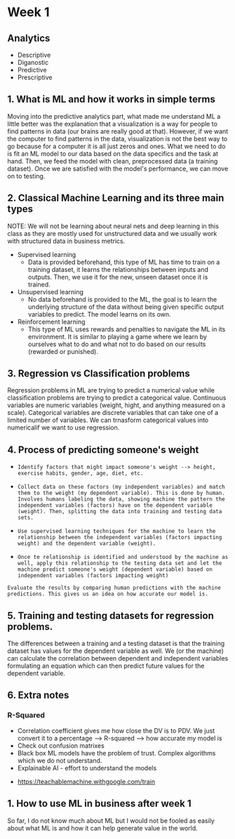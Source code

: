 # Week 1

## Analytics
- Descriptive
- Diganostic
- Predictive
- Prescriptive

## 1. What is ML and how it works in simple terms  

Moving into the predictive analytics part, what made me understand ML a little better was the explanation that a visualization is a way for people to find patterns in data (our brains are really good at that). However, if we want the computer to find patterns in the data, visualization is not the best way to go because for a computer it is all just zeros and ones. What we need to do is fit an ML model to our data based on the data specifics and the task at hand. Then, we feed the model with clean, preprocessed data (a training dataset). Once we are satisfied with the model's performance, we can move on to testing.   

## 2. Classical Machine Learning and its three main types

NOTE: We will not be learning about neural nets and deep learning in this class as they are mostly used for unstructured data and we usually work with structured data in business metrics. 

- Supervised learning
    - Data is provided beforehand, this type of ML has time to train on a training dataset, it learns the relationships between inputs and outputs. Then, we use it for the new, unseen dataset once it is trained.
- Unsupervised learning
    - No data beforehand is provided to the ML, the goal is to learn the underlying structure of the data without being given specific output variables to predict. The model learns on its own.  
- Reinforcement learning
    - This type of ML uses rewards and penalties to navigate the ML in its environment. It is similar to playing a game where we learn by ourselves what to do and what not to do based on our results (rewarded or punished). 

## 3. Regression vs Classification problems 

Regression problems in ML are trying to predict a numerical value while classification problems are trying to predict a categorical value. Continuous variables are numeric variables (weight, hight, and anything measured on a scale). Categorical variables are discrete variables that can take one of a limited number of variables. We can trnasform categorical values into numericalif we want to use regression.

## 4. Process of predicting someone's weight

 
- `
    Identify factors that might impact someone's weight --> height, exercise habits, gender, age, diet, etc.
`

- `
      Collect data on these factors (my independent variables) and match them to the weight (my dependent variable). This is done by human. 
            Involves humans labeling the data, showing machine the pattern the independent variables (factors) have on the dependent variable (weight). Then, splitting the data into training and testing data sets.
`

- `
    Use supervised learning techniques for the machine to learn the relationship between the independent variables (factors impacting weight) and the dependent variable (weight). 
`

- `
    Once te relationship is identified and understood by the machine as well, apply this relationship to the testing data set and let the machine predict someone's weight (dependent variable) based on independent variables (factors impacting weight)
`

`
    Evaluate the results by comparing human predictions with the machine predictions. This gives us an idea on how accurate our model is. 
`

## 5. Training and testing datasets for regression problems. 

The differences between a training and a testing dataset is that the training dataset has values for the dependent variable as well. We (or the machine) can calculate the correlation between dependent and independent variables formulating an equation which can then predict future values for the dependent variable. 

## 6. Extra notes

### R-Squared
- Correlation coefficient gives me how close the DV is to PDV. We just convert it to a percentage --> R-squared --> how accurate my model is
- Check out confusion matrixes
- Black box ML models have the problem of trust. Complex algorithms which we do not understand. 
- Explainable AI - effort to understand the models
* https://teachablemachine.withgoogle.com/train

## 1. How to use ML in business after week 1

So far, I do not know much about ML but I would not be fooled as easily about what ML is and how it can help generate value in the world.